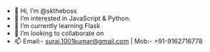 - 👋 Hi, I’m @sktheboss
- 👀 I’m interested in JavaScript & Python.
- 🌱 I’m currently learning Flask
- 💞️ I’m looking to collaborate on 
- 📫 Email:- suraj.1001kumar@gmail.com | Mob:- +91-9162716778

<!---
sktheboss/sktheboss is a ✨ special ✨ repository because its `README.md` (this file) appears on your GitHub profile.
You can click the Preview link to take a look at your changes.
--->

